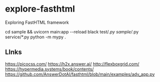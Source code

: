 # explore-fasthtml
Exploring FastHTML framework

cd sample && uvicorn main:app --reload
black test/*.py sample/*.py service/*.py
python -m mypy .

## LInks

https://picocss.com/
https://h2x.answer.ai/
http://flexboxgrid.com/
https://hypermedia.systems/book/contents/
https://github.com/AnswerDotAI/fasthtml/blob/main/examples/adv_app.py